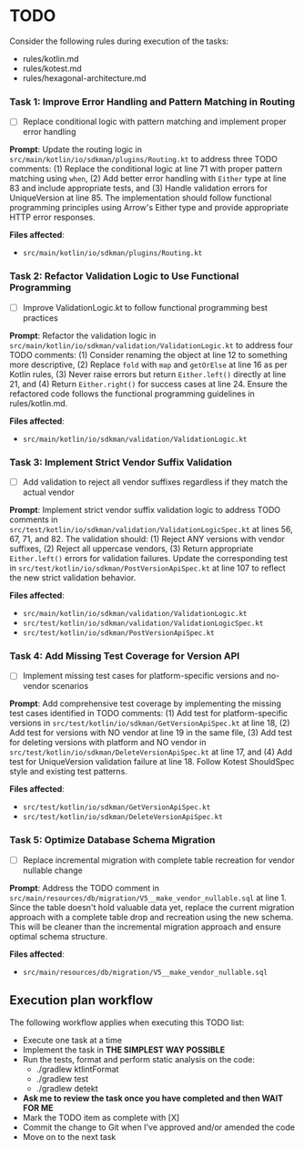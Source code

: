 # TODO

Consider the following rules during execution of the tasks:
- rules/kotlin.md
- rules/kotest.md
- rules/hexagonal-architecture.md

### Task 1: Improve Error Handling and Pattern Matching in Routing

- [ ] Replace conditional logic with pattern matching and implement proper error handling

**Prompt**: Update the routing logic in `src/main/kotlin/io/sdkman/plugins/Routing.kt` to address three TODO comments: (1) Replace the conditional logic at line 71 with proper pattern matching using `when`, (2) Add better error handling with `Either` type at line 83 and include appropriate tests, and (3) Handle validation errors for UniqueVersion at line 85. The implementation should follow functional programming principles using Arrow's Either type and provide appropriate HTTP error responses.

**Files affected**:
- `src/main/kotlin/io/sdkman/plugins/Routing.kt`

### Task 2: Refactor Validation Logic to Use Functional Programming

- [ ] Improve ValidationLogic.kt to follow functional programming best practices

**Prompt**: Refactor the validation logic in `src/main/kotlin/io/sdkman/validation/ValidationLogic.kt` to address four TODO comments: (1) Consider renaming the object at line 12 to something more descriptive, (2) Replace `fold` with `map` and `getOrElse` at line 16 as per Kotlin rules, (3) Never raise errors but return `Either.left()` directly at line 21, and (4) Return `Either.right()` for success cases at line 24. Ensure the refactored code follows the functional programming guidelines in rules/kotlin.md.

**Files affected**:
- `src/main/kotlin/io/sdkman/validation/ValidationLogic.kt`

### Task 3: Implement Strict Vendor Suffix Validation

- [ ] Add validation to reject all vendor suffixes regardless if they match the actual vendor

**Prompt**: Implement strict vendor suffix validation logic to address TODO comments in `src/test/kotlin/io/sdkman/validation/ValidationLogicSpec.kt` at lines 56, 67, 71, and 82. The validation should: (1) Reject ANY versions with vendor suffixes, (2) Reject all uppercase vendors, (3) Return appropriate `Either.left()` errors for validation failures. Update the corresponding test in `src/test/kotlin/io/sdkman/PostVersionApiSpec.kt` at line 107 to reflect the new strict validation behavior.

**Files affected**:
- `src/main/kotlin/io/sdkman/validation/ValidationLogic.kt`
- `src/test/kotlin/io/sdkman/validation/ValidationLogicSpec.kt`
- `src/test/kotlin/io/sdkman/PostVersionApiSpec.kt`

### Task 4: Add Missing Test Coverage for Version API

- [ ] Implement missing test cases for platform-specific versions and no-vendor scenarios

**Prompt**: Add comprehensive test coverage by implementing the missing test cases identified in TODO comments: (1) Add test for platform-specific versions in `src/test/kotlin/io/sdkman/GetVersionApiSpec.kt` at line 18, (2) Add test for versions with NO vendor at line 19 in the same file, (3) Add test for deleting versions with platform and NO vendor in `src/test/kotlin/io/sdkman/DeleteVersionApiSpec.kt` at line 17, and (4) Add test for UniqueVersion validation failure at line 18. Follow Kotest ShouldSpec style and existing test patterns.

**Files affected**:
- `src/test/kotlin/io/sdkman/GetVersionApiSpec.kt`
- `src/test/kotlin/io/sdkman/DeleteVersionApiSpec.kt`

### Task 5: Optimize Database Schema Migration

- [ ] Replace incremental migration with complete table recreation for vendor nullable change

**Prompt**: Address the TODO comment in `src/main/resources/db/migration/V5__make_vendor_nullable.sql` at line 1. Since the table doesn't hold valuable data yet, replace the current migration approach with a complete table drop and recreation using the new schema. This will be cleaner than the incremental migration approach and ensure optimal schema structure.

**Files affected**:
- `src/main/resources/db/migration/V5__make_vendor_nullable.sql`

## Execution plan workflow

The following workflow applies when executing this TODO list:
- Execute one task at a time
- Implement the task in **THE SIMPLEST WAY POSSIBLE**
- Run the tests, format and perform static analysis on the code:
    - ./gradlew ktlintFormat
    - ./gradlew test
    - ./gradlew detekt
- **Ask me to review the task once you have completed and then WAIT FOR ME**
- Mark the TODO item as complete with [X]
- Commit the change to Git when I've approved and/or amended the code
- Move on to the next task